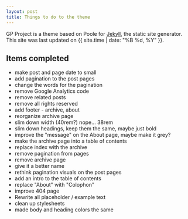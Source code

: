 ```yaml
---
layout: post
title: Things to do to the theme
---
```


GP Project is a theme based on Poole for [Jekyll](http://jekyllrb.com), the static site generator. This site was last updated on {{ site.time | date: "%B %d, %Y" }}.

## Items completed

* make post and page date to small 
* add pagination to the post pages 
* change the words for the pagination
* remove Google Analytics code
* remove related posts
* remove all rights reserved
* add footer - archive, about
* reorganize archive page
* slim down width (40rem?) nope... 38rem
* slim down headings, keep them the same, maybe just bold
* improve the "message" on the About page, maybe make it grey? 
* make the archive page into a table of contents
* replace index with the archive
* remove pagination from pages
* remove archive page
* give it a better name
* rethink pagination visuals on the post pages
* add an intro to the table of contents
* replace "About" with "Colophon"
* improve 404 page
* Rewrite all placeholder / example text
* clean up stylesheets
* made body and heading colors the same
